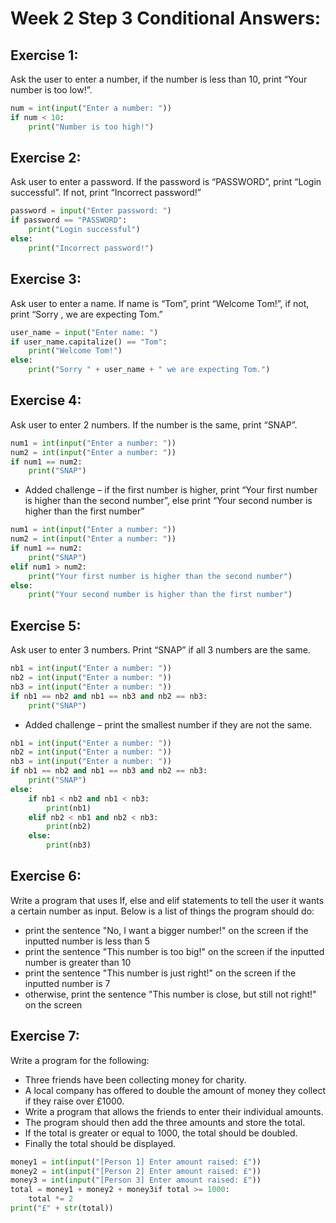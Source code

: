 # Week 2 Step 3 Conditional Answers:

## **Exercise 1:**
Ask the user to enter a number, if the number is less than 10, print “Your number is too low!”.
```python
num = int(input("Enter a number: "))
if num < 10:
    print("Number is too high!")
```

## **Exercise 2:**
Ask user to enter a password. If the password is “PASSWORD”, print “Login successful”. If not, print “Incorrect password!”
```python
password = input("Enter password: ")
if password == "PASSWORD":
    print("Login successful")
else:
    print("Incorrect password!")
```

## **Exercise 3:**
Ask user to enter a name. If name is “Tom”, print “Welcome Tom!”, if not, print “Sorry <name>, we are expecting Tom.”
```python
user_name = input("Enter name: ")
if user_name.capitalize() == "Tom":
    print("Welcome Tom!")
else:
    print("Sorry " + user_name + " we are expecting Tom.")
```

## **Exercise 4:**
Ask user to enter 2 numbers. If the number is the same, print “SNAP”.
```python
num1 = int(input("Enter a number: "))
num2 = int(input("Enter a number: "))
if num1 == num2:
    print("SNAP")

```
* Added challenge – if the first number is higher, print “Your first number is higher than the second number”, else print “Your second number is higher than the first number”
```python
num1 = int(input("Enter a number: "))
num2 = int(input("Enter a number: "))
if num1 == num2:
    print("SNAP")
elif num1 > num2:
    print("Your first number is higher than the second number")
else:
    print("Your second number is higher than the first number")
```

## **Exercise 5:**
Ask user to enter 3 numbers.  Print “SNAP” if all 3 numbers are the same.
```python
nb1 = int(input("Enter a number: "))
nb2 = int(input("Enter a number: "))
nb3 = int(input("Enter a number: "))
if nb1 == nb2 and nb1 == nb3 and nb2 == nb3:
    print("SNAP")
```
* Added challenge – print the smallest number if they are not the same.
```python
nb1 = int(input("Enter a number: "))
nb2 = int(input("Enter a number: "))
nb3 = int(input("Enter a number: "))
if nb1 == nb2 and nb1 == nb3 and nb2 == nb3:
    print("SNAP")
else:
    if nb1 < nb2 and nb1 < nb3:
        print(nb1)
    elif nb2 < nb1 and nb2 < nb3:
        print(nb2)
    else:
        print(nb3)
```


## **Exercise 6:**
Write a program that uses If, else and elif statements to tell the user it wants a certain number as input. Below is a list of things the program should do:
- print the sentence "No, I want a bigger number!" on the screen if the inputted number is less than 5
- print the sentence "This number is too big!" on the screen if the inputted number is greater than 10
- print the sentence "This number is just right!" on the screen if the inputted number is 7
- otherwise, print the sentence "This number is close, but still not right!" on the screen

## **Exercise 7:**
Write a program for the following:
* Three friends have been collecting money for charity.
* A local company has offered to double the amount of money they collect if they raise over £1000.
* Write a program that allows the friends to enter their individual amounts.
* The program should then add the three amounts and store the total.
* If the total is greater or equal to 1000, the total should be doubled.
* Finally the total should be displayed.

```python
money1 = int(input("[Person 1] Enter amount raised: £"))
money2 = int(input("[Person 2] Enter amount raised: £"))
money3 = int(input("[Person 3] Enter amount raised: £"))
total = money1 + money2 + money3if total >= 1000:
    total *= 2
print("£" + str(total))
```